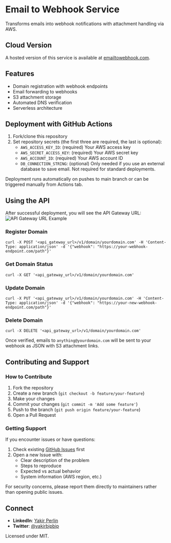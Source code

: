 # Email to Webhook Service

Transforms emails into webhook notifications with attachment handling via AWS.

## Cloud Version

A hosted version of this service is available at [emailtowebhook.com](https://emailtowebhook.com/dashboard).

## Features

- Domain registration with webhook endpoints
- Email forwarding to webhooks
- S3 attachment storage
- Automated DNS verification
- Serverless architecture

## Deployment with GitHub Actions

1. Fork/clone this repository
2. Set repository secrets (the first three are required, the last is optional):
   - `AWS_ACCESS_KEY_ID`: (required) Your AWS access key
   - `AWS_SECRET_ACCESS_KEY`: (required) Your AWS secret key
   - `AWS_ACCOUNT_ID`: (required) Your AWS account ID
   - `DB_CONNECTION_STRING`: (optional) Only needed if you use an external database to save email. Not required for standard deployments.

Deployment runs automatically on pushes to main branch or can be triggered manually from Actions tab.

## Using the API

After successful deployment, you will see the API Gateway URL:
![API Gateway URL Example](https://res.cloudinary.com/dhwxfvlrn/image/upload/f_auto,q_auto/9fd400e4-af82-4f0f-b0eb-ac9036dcede3.png)

### Register Domain

```
curl -X POST '<api_gateway_url>/v1/domain/yourdomain.com' -H 'Content-Type: application/json' -d '{"webhook": "https://your-webhook-endpoint.com/path"}'
```

### Get Domain Status

```
curl -X GET '<api_gateway_url>/v1/domain/yourdomain.com'
```

### Update Domain

```
curl -X PUT '<api_gateway_url>/v1/domain/yourdomain.com' -H 'Content-Type: application/json' -d '{"webhook": "https://your-new-webhook-endpoint.com/path"}'
```

### Delete Domain

```
curl -X DELETE '<api_gateway_url>/v1/domain/yourdomain.com'
```

Once verified, emails to `anything@yourdomain.com` will be sent to your webhook as JSON with S3 attachment links.

## Contributing and Support

### How to Contribute

1. Fork the repository
2. Create a new branch (`git checkout -b feature/your-feature`)
3. Make your changes
4. Commit your changes (`git commit -m 'Add some feature'`)
5. Push to the branch (`git push origin feature/your-feature`)
6. Open a Pull Request

### Getting Support

If you encounter issues or have questions:

1. Check existing [GitHub Issues](https://github.com/emailtowebhook/emailtowebhook/issues) first
2. Open a new Issue with:
   - Clear description of the problem
   - Steps to reproduce
   - Expected vs actual behavior
   - System information (AWS region, etc.)

For security concerns, please report them directly to maintainers rather than opening public issues.

## Connect

- **LinkedIn**: [Yakir Perlin](https://www.linkedin.com/in/yakirperlin/)
- **Twitter**: [@yakirbipbip](https://x.com/yakirbipbip)

Licensed under MIT.
